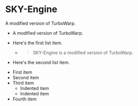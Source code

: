 # SKY-Engine
A modified version of TurboWarp.
*   A modified version of TurboWarp.
*   Here's the first list item.

    - > SKY-Engine is a modified version of TurboWarp.

*   Here's the second list item.
- First item
- Second item
- Third item
    - Indented item
    - Indented item
- Fourth item
